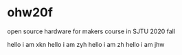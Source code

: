 # ohw20f
open source hardware for makers  course in SJTU 2020 fall

hello i am xkn
hello i am zyh
hello i am zh
hello i am jhw
